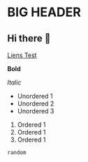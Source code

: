 # BIG HEADER
## Hi there 👋
<a href="https://youtube.com/">Liens Test</a>

**Bold** 

*Italic* 

- Unordered 1
- Unordered 2
- Unordered 3

1. Ordered 1
2. Ordered 1
3. Ordered 1

```python
random
```

<style>
a:hover{
    cursor: crosshair;
}

</style>


<!--
![alt text](https://media.licdn.com/dms/image/D4E0BAQG28wMbYCfCkg/company-logo_200_200/0/1701422199523/elan_formation_logo?e=2147483647&v=beta&t=uXG9eD2QkvMPLQ0u0cIgkhRB8UtsuwCKCprbmYky2HI)
-->
<!--
**Loic-1/Loic-1** is a ✨ _special_ ✨ repository because its `README.md` (this file) appears on your GitHub profile.

Here are some ideas to get you started:

- 🔭 I’m currently working on ...
- 🌱 I’m currently learning ...
- 👯 I’m looking to collaborate on ...
- 🤔 I’m looking for help with ...
- 💬 Ask me about ...
- 📫 How to reach me: ...
- 😄 Pronouns: ...
- ⚡ Fun fact: ...
-->
